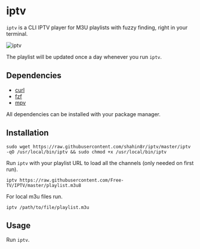 # iptv
`iptv` is a CLI IPTV player for M3U playlists with fuzzy finding, right in your terminal.

![iptv](https://user-images.githubusercontent.com/4785263/228887981-3efb80a9-e40d-4076-b234-8fa737527018.gif)

The playlist will be updated once a day whenever you run `iptv`.

## Dependencies
- [curl](https://github.com/curl/curl)
- [fzf](https://github.com/junegunn/fzf)
- [mpv](https://github.com/mpv-player/mpv)

All dependencies can be installed with your package manager.

## Installation
```
sudo wget https://raw.githubusercontent.com/shahin8r/iptv/master/iptv -qO /usr/local/bin/iptv && sudo chmod +x /usr/local/bin/iptv
```

Run `iptv` with your playlist URL to load all the channels (only needed on first run).
```
iptv https://raw.githubusercontent.com/Free-TV/IPTV/master/playlist.m3u8
```

For local m3u files run.
```
iptv /path/to/file/playlist.m3u
```

## Usage
Run `iptv`.
